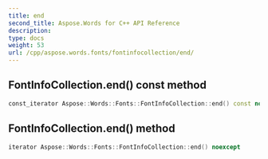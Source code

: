 ```yaml
---
title: end
second_title: Aspose.Words for C++ API Reference
description: 
type: docs
weight: 53
url: /cpp/aspose.words.fonts/fontinfocollection/end/
---
```

## FontInfoCollection.end() const method




```cpp
const_iterator Aspose::Words::Fonts::FontInfoCollection::end() const noexcept
```

## FontInfoCollection.end() method




```cpp
iterator Aspose::Words::Fonts::FontInfoCollection::end() noexcept
```


